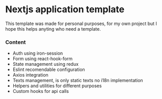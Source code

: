 # Nextjs application template 

This template was made for personal purposes, for my own project but I hope this helps anyting who need a template.

### Content 

- Auth using iron-session
- Form using react-hook-form
- State management using redux
- Eslint recomendable configuration
- Axios integration
- Texts management, is only static texts no i18n implementation
- Helpers and utilities for different purposes
- Custom hooks for api calls